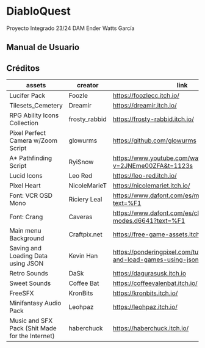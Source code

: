 # DiabloQuest
Proyecto Integrado 23/24 DAM
Ender Watts García
## Manual de Usuario

## Créditos
| assets                                          | creator       | link                                                                                |
| ----------------------------------------------- | ------------- | ----------------------------------------------------------------------------------- |
| Lucifer Pack                                    | Foozle        | https://foozlecc.itch.io/                                                           |
| Tilesets_Cemetery                               | Dreamir       | https://dreamir.itch.io/                                                            |
| RPG Ability Icons Collection                    | frosty_rabbid | https://frosty-rabbid.itch.io/                                                      |
| Pixel Perfect Camera w/Zoom Script              | glowurms      | https://github.com/glowurms                                                         |
| A* Pathfinding Script                           | RyiSnow       | https://www.youtube.com/watch?v=2JNEme00ZFA&t=1123s                                 |
| Lucid Icons                                     | Leo Red       | https://leo-red.itch.io/                                                            |
| Pixel Heart                                     | NicoleMarieT  | https://nicolemariet.itch.io/                                                       |
| Font: VCR OSD Mono                              | Riciery Leal  | https://www.dafont.com/es/mrmanet.d5509?text=%F1                                    |
| Font: Crang                                     | Caveras       | https://www.dafont.com/es/cliff-modes.d6641?text=%F1                                |
| Main menu Background                            | Craftpix.net  | https://free-game-assets.itch.io/                                                   |
| Saving and Loading Data using JSON              | Kevin Han     | https://ponderingpixel.com/tutorials/unity/save-and-load-games-using-json-in-unity/ |
| Retro Sounds                                    | DaSk          | https://dagurasusk.itch.io                                                          |
| Sweet Sounds                                    | Coffee Bat    | https://coffeevalenbat.itch.io/                                                     |
| FreeSFX                                         | KronBits      | https://kronbits.itch.io/                                                           |
| Minifantasy Audio Pack                          | Leohpaz       | https://leohpaz.itch.io/                                                            |
| Music and SFX Pack (Shit Made for the Internet) | haberchuck    | https://haberchuck.itch.io/                                                         |
